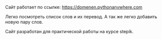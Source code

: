 Сайт работает по ссылке: https://domenen.pythonanywhere.com

Легко посмотреть список слов и их перевод. А так же легко добавить новую пару слов.

Сайт разработан для практической работы на курсе stepik.
